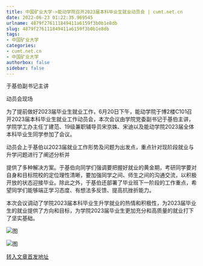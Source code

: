 ```yaml
---
title: 中国矿业大学->能动学院召开2023届本科毕业生就业动员会 | cumt.net.cn
date: 2022-06-23 01:22:35.969545
urlname: 4879f276111849411a6159f3b0b1e8db
slug: 4879f276111849411a6159f3b0b1e8db
tags: 
- 中国矿业大学
categories:
- cumt.net.cn
- 中国矿业大学
authorbox: false
sidebar: false
---
```

  

于基伯副书记主讲

动员会现场

为了提前做好2023届毕业生就业工作，6月20日下午，能动学院于博2楼C101召开2023届本科毕业生就业工作动员会，本次会议由学院党委副书记于基伯主讲，学院学工办主任丁建范、19级兼职辅导员宋京姝、宋迪以及能动学院2023届全体本科毕业生同学参加了会议。

动员会上于基伯以2023届就业工作形势及问题为出发点，重点针对现阶段就业与升学问题进行了阐述分析并
<!--more-->
提供了多种解决方案。于基伯向同学们强调要把握好就业的黄金期，考研同学要对自身和目标院校的定位理性清晰，要加强同学之间、师生之间的沟通交流，以积极开放的状态迎接毕业。除此之外，于基伯还部署了毕业班下一阶段的工作重点，希望同学们能够端正学习态度、有想法多反馈、提高抗挫折能力。

本次会议调动了学院2023届本科毕业生升学就业的热情和积极性，为2023届毕业生的就业提供了方向和目标，为学院2023届毕业生更加充分和高质量的就业打下了坚实基础。  

![图](http://xwzx.cumt.edu.cn/_upload/article/images/09/02/b1be3ffa41e4be05f92f7a8b2764/3af18e45-04cd-4017-9551-661f10a37130.jpg)

![图](http://xwzx.cumt.edu.cn/_upload/article/images/09/02/b1be3ffa41e4be05f92f7a8b2764/54b74ac3-76e4-4fe5-85c4-15041708ab9a.jpg)

[转入文章首发地址](http://xwzx.cumt.edu.cn/8e/3a/c523a626234/page.htm)